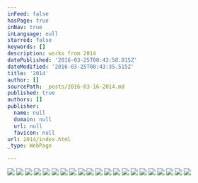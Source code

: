 ```yaml
---
inFeed: false
hasPage: true
inNav: true
inLanguage: null
starred: false
keywords: []
description: works from 2014
datePublished: '2016-03-25T00:43:58.015Z'
dateModified: '2016-03-25T00:43:35.515Z'
title: '2014'
author: []
sourcePath: _posts/2016-03-16-2014.md
published: true
authors: []
publisher:
  name: null
  domain: null
  url: null
  favicon: null
url: 2014/index.html
_type: WebPage

---
```

![](https://the-grid-user-content.s3-us-west-2.amazonaws.com/8e988277-b18d-48c0-a754-33dc84864731.jpg)
![](https://the-grid-user-content.s3-us-west-2.amazonaws.com/71e2fb02-b9a1-4ff2-8be3-fe13e881a191.jpg)
![](https://the-grid-user-content.s3-us-west-2.amazonaws.com/f54656d0-7d2f-4e16-9074-c36abfea3287.jpg)
![](https://the-grid-user-content.s3-us-west-2.amazonaws.com/e0d62255-96d8-4072-82bb-be35cab60413.jpg)
![](https://the-grid-user-content.s3-us-west-2.amazonaws.com/ea9cd37f-7c79-4ebf-ba08-d3f53f20d004.jpg)
![](https://the-grid-user-content.s3-us-west-2.amazonaws.com/8fb268fc-c5ad-4cef-bb50-b85b9d5a25a2.jpg)
![](https://the-grid-user-content.s3-us-west-2.amazonaws.com/e1aa7cbb-c86f-46ab-b3eb-6ad67efc03a0.jpg)
![](https://the-grid-user-content.s3-us-west-2.amazonaws.com/cba52fcc-6f6d-45f7-bfb6-5dda41435c68.jpg)
![](https://the-grid-user-content.s3-us-west-2.amazonaws.com/d3fc0102-36da-4090-999c-4d3f5be33489.jpg)
![](https://the-grid-user-content.s3-us-west-2.amazonaws.com/3455ed7f-7a63-43d6-a4ba-6300f85e2ed9.jpg)
![](https://the-grid-user-content.s3-us-west-2.amazonaws.com/f71bb0ef-d4bd-47b2-939f-9bd5037f34db.jpg)
![](https://the-grid-user-content.s3-us-west-2.amazonaws.com/b032fdc8-3672-4f3f-b556-f16a2904b2e2.jpg)
![](https://the-grid-user-content.s3-us-west-2.amazonaws.com/f3a1fe20-7b49-4df2-9fcd-408bf81c4d15.jpg)
![](https://the-grid-user-content.s3-us-west-2.amazonaws.com/375c5417-a2fc-4874-bdbe-6462c4b8863b.jpg)
![](https://the-grid-user-content.s3-us-west-2.amazonaws.com/6b6a9a6b-b628-415a-8011-4bacabac9fef.jpg)
![](https://the-grid-user-content.s3-us-west-2.amazonaws.com/14adab59-cc08-4b6c-9d04-d773a2ac67c5.jpg)
![](https://the-grid-user-content.s3-us-west-2.amazonaws.com/6025a86d-4af5-48e2-8dac-319c18a2201d.jpg)
![](https://the-grid-user-content.s3-us-west-2.amazonaws.com/baf0d6a6-440d-42bb-aff6-7a1a4aedecfb.jpg)
![](https://the-grid-user-content.s3-us-west-2.amazonaws.com/868bda87-38dd-41bf-abb7-b78f17732c2e.jpg)
![](https://the-grid-user-content.s3-us-west-2.amazonaws.com/4670ceb7-d6a5-4a0a-a31f-c85ff1a95c45.jpg)
![](https://the-grid-user-content.s3-us-west-2.amazonaws.com/9fb79125-991a-4288-9f62-e15b05bb3bcc.jpg)